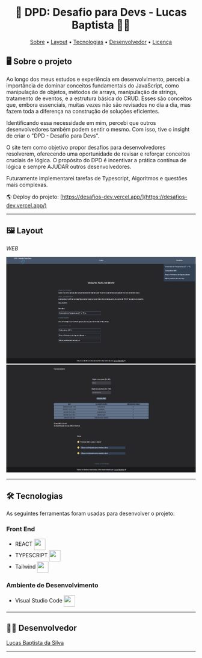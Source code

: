 <h1 align="center"> 🧩 DPD: Desafio para Devs - Lucas Baptista 🧑‍💻 </h1>

<p align="center">
 <a href="#-sobre-o-projeto">Sobre</a> •
 <a href="#-layout">Layout</a> • 
 <a href="#-tecnologias">Tecnologias</a> • 
 <a href="#-autor">Desenvolvedor</a> • 
 <a href="#user-content--licença">Licença</a>
</p>

## 🖥️ Sobre o projeto

Ao longo dos meus estudos e experiência em desenvolvimento, percebi a importância de dominar conceitos fundamentais do JavaScript, como manipulação de objetos, métodos de arrays, manipulação de strings, tratamento de eventos, e a estrutura básica do CRUD. Esses são conceitos que, embora essenciais, muitas vezes não são revisados no dia a dia, mas fazem toda a diferença na construção de soluções eficientes.

Identificando essa necessidade em mim, percebi que outros desenvolvedores também podem sentir o mesmo. Com isso, tive o insight de criar o "DPD - Desafio para Devs".

O site tem como objetivo propor desafios para desenvolvedores resolverem, oferecendo uma oportunidade de revisar e reforçar conceitos cruciais de lógica. O propósito do DPD é incentivar a prática contínua de lógica e sempre AJUDAR outros desenvolvedores.

Futuramente implementarei tarefas de Typescript, Algoritmos e questões mais complexas.

🌎 Deploy do projeto: [https://desafios-dev.vercel.app/](https://desafios-dev.vercel.app/)

---

## 🖼️ Layout

_WEB_

![GK1](https://github.com/luscabap/desafios/blob/main/public/web_01.png)
![GK1](https://github.com/luscabap/desafios/blob/main/public/web_02.png)

---

## 🛠 Tecnologias 

As seguintes ferramentas foram usadas para desenvolver o projeto:

### Front End
- REACT <img align="center" height="30" width="30" src="https://cdn.jsdelivr.net/gh/devicons/devicon/icons/react/react-original.svg"/>
- TYPESCRIPT <img align="center" height="30" width="30" src="https://cdn.jsdelivr.net/gh/devicons/devicon@latest/icons/typescript/typescript-original.svg"/>
- Tailwind <img align="center" height="30" width="30" src="https://cdn.jsdelivr.net/gh/devicons/devicon@latest/icons/tailwindcss/tailwindcss-original.svg"/>
 
          
### Ambiente de Desenvolvimento
- Visual Studio Code <img align="center" height="30" width="30" src="https://cdn.jsdelivr.net/gh/devicons/devicon/icons/vscode/vscode-original-wordmark.svg"/>

---

## 👨‍🎓 Desenvolvedor

<a href="https://www.linkedin.com/in/lucas-baptista-da-silva-133779233/">
Lucas Baptista da Silva</a>


<br/>

---
